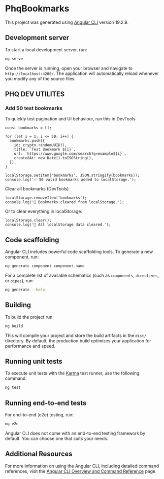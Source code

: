 # PhqBookmarks

This project was generated using [Angular CLI](https://github.com/angular/angular-cli) version 19.2.9.

## Development server

To start a local development server, run:

```bash
ng serve
```

Once the server is running, open your browser and navigate to `http://localhost:4200/`. The application will automatically reload whenever you modify any of the source files.


## PHQ DEV UTILITES

### Add 50 test bookmarks
To quickly test pagination and UI behaviour, run this in DevTools 
```
const bookmarks = [];

for (let i = 1; i <= 50; i++) {
  bookmarks.push({
    id: crypto.randomUUID(),
    title: `Test Bookmark ${i}`,
    url: `https://www.google.com/search?q=example${i}`,
    createdAt: new Date().toISOString(),
  });
}

localStorage.setItem('bookmarks', JSON.stringify(bookmarks));
console.log('✅ 50 valid bookmarks added to localStorage.');
```

Clear all bookmarks (DevTools)
```
localStorage.removeItem('bookmarks');
console.log('🧹 Bookmarks cleared from localStorage.');
```
Or to clear everything in localStorage:
```
localStorage.clear();
console.log('🧹 All localStorage data cleared.');
```

## Code scaffolding

Angular CLI includes powerful code scaffolding tools. To generate a new component, run:

```bash
ng generate component component-name
```

For a complete list of available schematics (such as `components`, `directives`, or `pipes`), run:

```bash
ng generate --help
```

## Building

To build the project run:

```bash
ng build
```

This will compile your project and store the build artifacts in the `dist/` directory. By default, the production build optimizes your application for performance and speed.

## Running unit tests

To execute unit tests with the [Karma](https://karma-runner.github.io) test runner, use the following command:

```bash
ng test
```

## Running end-to-end tests

For end-to-end (e2e) testing, run:

```bash
ng e2e
```

Angular CLI does not come with an end-to-end testing framework by default. You can choose one that suits your needs.

## Additional Resources

For more information on using the Angular CLI, including detailed command references, visit the [Angular CLI Overview and Command Reference](https://angular.dev/tools/cli) page.
